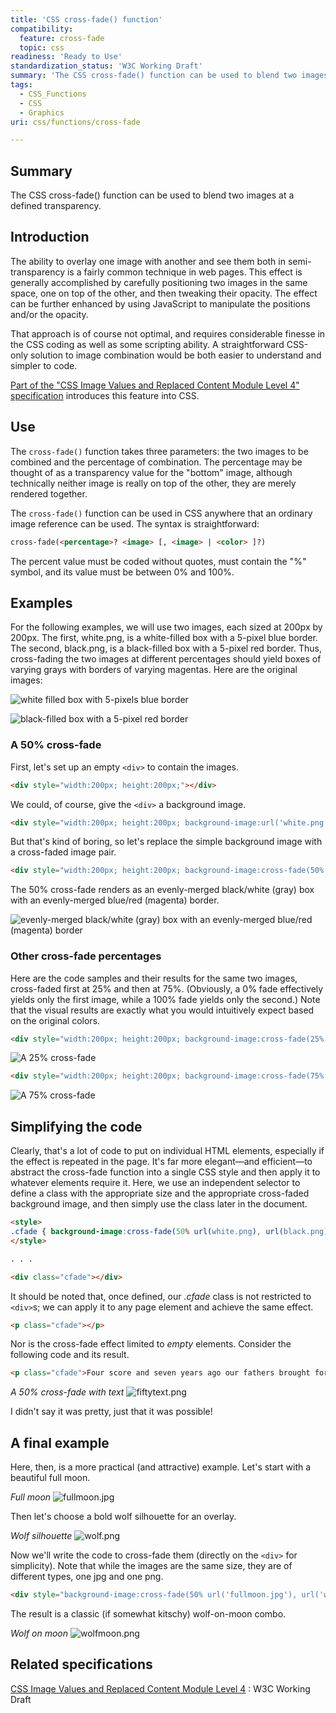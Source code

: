 ```yaml
---
title: 'CSS cross-fade() function'
compatibility:
  feature: cross-fade
  topic: css
readiness: 'Ready to Use'
standardization_status: 'W3C Working Draft'
summary: 'The CSS cross-fade() function can be used to blend two images at a defined transparency.'
tags:
  - CSS_Functions
  - CSS
  - Graphics
uri: css/functions/cross-fade

---
```

## Summary

The CSS cross-fade() function can be used to blend two images at a defined transparency.

## Introduction

The ability to overlay one image with another and see them both in semi-transparency is a fairly common technique in web pages. This effect is generally accomplished by carefully positioning two images in the same space, one on top of the other, and then tweaking their opacity. The effect can be further enhanced by using JavaScript to manipulate the positions and/or the opacity.

That approach is of course not optimal, and requires considerable finesse in the CSS coding as well as some scripting ability. A straightforward CSS-only solution to image combination would be both easier to understand and simpler to code.

[Part of the "CSS Image Values and Replaced Content Module Level 4" specification](http://www.w3.org/TR/2012/WD-css4-images-20120911/#cross-fade-function) introduces this feature into CSS.

## Use

The `cross-fade()` function takes three parameters: the two images to be combined and the percentage of combination. The percentage may be thought of as a transparency value for the "bottom" image, although technically neither image is really on top of the other, they are merely rendered together.

The `cross-fade()` function can be used in CSS anywhere that an ordinary image reference can be used. The syntax is straightforward:

``` html
cross-fade(<percentage>? <image> [, <image> | <color> ]?)
```

 The percent value must be coded without quotes, must contain the "%" symbol, and its value must be between 0% and 100%.

## Examples

For the following examples, we will use two images, each sized at 200px by 200px. The first, white.png, is a white-filled box with a 5-pixel blue border. The second, black.png, is a black-filled box with a 5-pixel red border. Thus, cross-fading the two images at different percentages should yield boxes of varying grays with borders of varying magentas. Here are the original images:

![white filled box with 5-pixels blue border](/assets/public/3/32/white.png)

![black-filled box with a 5-pixel red border](/assets/public/d/d2/black.png)

### A 50% cross-fade

First, let's set up an empty `<div>` to contain the images.

``` html
<div style="width:200px; height:200px;"></div>
```

 We could, of course, give the `<div>` a background image.

``` html
<div style="width:200px; height:200px; background-image:url('white.png');"></div>
```

 But that's kind of boring, so let's replace the simple background image with a cross-faded image pair.

``` html
<div style="width:200px; height:200px; background-image:cross-fade(50% url(white.png), url(black.png));"></div>
```

 The 50% cross-fade renders as an evenly-merged black/white (gray) box with an evenly-merged blue/red (magenta) border.

![evenly-merged black/white (gray) box with an evenly-merged blue/red (magenta) border](/assets/public/3/38/fifty.png)

### Other cross-fade percentages

Here are the code samples and their results for the same two images, cross-faded first at 25% and then at 75%. (Obviously, a 0% fade effectively yields only the first image, while a 100% fade yields only the second.) Note that the visual results are exactly what you would intuitively expect based on the original colors.

``` html
<div style="width:200px; height:200px; background-image:cross-fade(25% url(white.png), url(black.png));"></div>
```

![A 25% cross-fade](/assets/public/3/36/twentyfive.png)

``` html
<div style="width:200px; height:200px; background-image:cross-fade(75% url(white.png), url(black.png));"></div>
```

![A 75% cross-fade](/assets/public/5/56/seventyfive.png)

## Simplifying the code

Clearly, that's a lot of code to put on individual HTML elements, especially if the effect is repeated in the page. It's far more elegant—and efficient—to abstract the cross-fade function into a single CSS style and then apply it to whatever elements require it. Here, we use an independent selector to define a class with the appropriate size and the appropriate cross-faded background image, and then simply use the class later in the document.

``` html
<style>
.cfade { background-image:cross-fade(50% url(white.png), url(black.png)); width:200px; height:200px; }
</style>

. . .

<div class="cfade"></div>
```

 It should be noted that, once defined, our *.cfade* class is not restricted to `<div>`s; we can apply it to any page element and achieve the same effect.

``` html
<p class="cfade"></p>
```

 Nor is the cross-fade effect limited to *empty* elements. Consider the following code and its result.

``` html
<p class="cfade">Four score and seven years ago our fathers brought forth upon this continent a new nation...</p>
```

*A 50% cross-fade with text* ![fiftytext.png](/assets/public/3/37/fiftytext.png)

I didn't say it was pretty, just that it was possible!

## A final example

Here, then, is a more practical (and attractive) example. Let's start with a beautiful full moon.

*Full moon* ![fullmoon.jpg](/assets/public/0/0b/fullmoon.jpg)

Then let's choose a bold wolf silhouette for an overlay.

*Wolf silhouette* ![wolf.png](/assets/public/6/6d/wolf.png)

Now we'll write the code to cross-fade them (directly on the `<div>` for simplicity). Note that while the images are the same size, they are of different types, one jpg and one png.

``` html
<div style="background-image:cross-fade(50% url('fullmoon.jpg'), url('wolf.png')); width:600px; height:600px;"></div>
```

 The result is a classic (if somewhat kitschy) wolf-on-moon combo.

*Wolf on moon* ![wolfmoon.png](/assets/public/b/b2/wolfmoon.png)

## Related specifications

[CSS Image Values and Replaced Content Module Level 4](http://www.w3.org/TR/css4-images/#cross-fade-function)
:   W3C Working Draft
